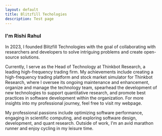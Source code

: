 ```yaml
---
layout: default
title: Blitzfill Techologies
description: Test page
---
```

### I'm Rishi Rahul

In 2023, I founded Blitzfill Technologies with the goal of collaborating with researchers and developers to solve intriguing problems and create open-source solutions. 

Currently, I serve as the Head of Technology at Thinkbot Research, a leading high-frequency trading firm. My achievements include creating a high-frequency trading platform and stock market simulator for Thinkbot Research, where I oversee its ongoing maintenance and enhancement, organize and manage the technology team, spearhead the development of new technologies to support quantitative research, and promote best practices in software development within the organization. For more insights into my professional journey, feel free to visit my webpage. 

My professional passions include optimizing software performance, engaging in scientific computing, and exploring software design, development, and quant research. Outside of work, I'm an avid marathon runner and enjoy cycling in my leisure time.
<br>
<br>
<br>



















